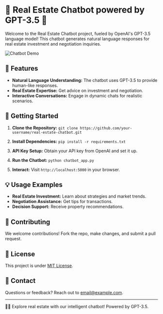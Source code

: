 # 🏡 Real Estate Chatbot powered by GPT-3.5 🤖

Welcome to the Real Estate Chatbot project, fueled by OpenAI's GPT-3.5 language model! This chatbot generates natural language responses for real estate investment and negotiation inquiries.

![Chatbot Demo](demo_screenshot.png)

## 🌟 Features

- **Natural Language Understanding:** The chatbot uses GPT-3.5 to provide human-like responses.
- **Real Estate Expertise:** Get advice on investment and negotiation.
- **Interactive Conversations:** Engage in dynamic chats for realistic scenarios.

## 🚀 Getting Started

1. **Clone the Repository:** `git clone https://github.com/your-username/real-estate-chatbot.git`

2. **Install Dependencies:** `pip install -r requirements.txt`

3. **API Key Setup:** Obtain your API key from OpenAI and set it up.

4. **Run the Chatbot:** `python chatbot_app.py`

5. **Interact:** Visit `http://localhost:5000` in your browser.

## 💡 Usage Examples

- **Real Estate Investment:** Learn about strategies and market trends.
- **Negotiation Assistance:** Get tips for transactions.
- **Decision Support:** Receive property recommendations.

## 🤝 Contributing

We welcome contributions! Fork the repo, make changes, and submit a pull request.

## 📜 License

This project is under [MIT License](LICENSE).

## 📧 Contact

Questions or feedback? Reach out to [email@example.com](mailto:email@example.com).

---
🏡🤖 Explore real estate with our intelligent chatbot! Powered by GPT-3.5.
